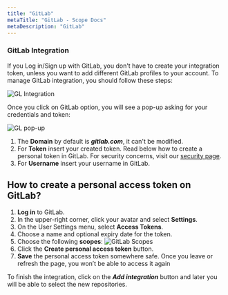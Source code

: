 ```yaml
---
title: "GitLab"
metaTitle: "GitLab - Scope Docs"
metaDescription: "GitLab"
---
```


### GitLab Integration

If you Log in/Sign up with GitLab, you don't have to create your integration token, unless you want to add different GitLab profiles to your account. To manage GitLab integration, you should follow these steps:

![GL Integration](https://user-images.githubusercontent.com/48650098/81797259-d5f67100-950e-11ea-8951-d1637fcba673.png)

Once you click on GitLab option, you will see a pop-up asking for your credentials and token:

![GL pop-up](https://user-images.githubusercontent.com/48650098/81797444-181fb280-950f-11ea-9d02-2f1c43678d49.png)

1. The **Domain** by default is ***gitlab.com***, it can't be modified.
2. For **Token** insert your created token. Read below how to create a personal token in GitLab. For security concerns, visit our [security page](https://docs.scope.ink/company-information/7-security "security page").
3. For **Username** insert your username in GitLab.

## How to create a personal access token on GitLab?

1. **Log in** to GitLab.
2. In the upper-right corner, click your avatar and select **Settings**.
3. On the User Settings menu, select **Access Tokens**.
4. Choose a name and optional expiry date for the token.
5. Choose the following **scopes**:
![GitLab Scopes](https://user-images.githubusercontent.com/48650098/81071792-7cc28800-8ee5-11ea-8a01-6a713a616a2c.png)
6. Click the **Create personal access token** button.
7. **Save** the personal access token somewhere safe. Once you leave or refresh the page, you won’t be able to access it again

To finish the integration, click on the ***Add integration*** button and later you will be able to select the new repositories.